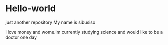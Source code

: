 # Hello-world
just another repository
My name is sibusiso

i love money and wome.Im currently studying science and would like to be a doctor one day
